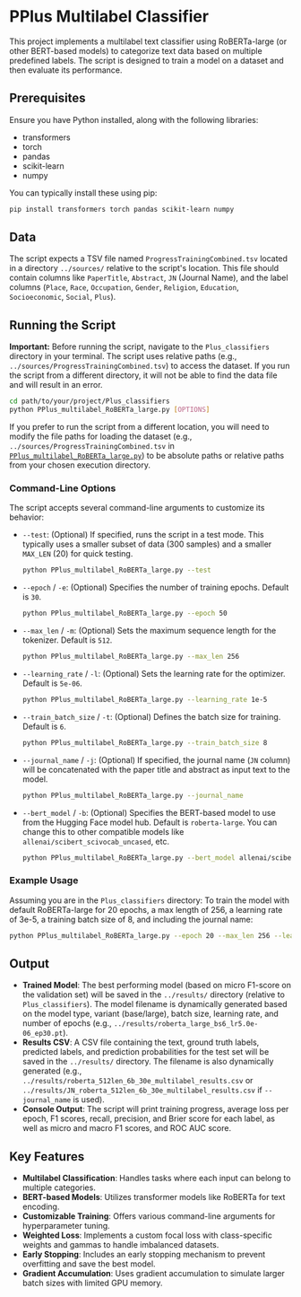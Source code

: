 # PPlus Multilabel Classifier

This project implements a multilabel text classifier using RoBERTa-large (or other BERT-based models) to categorize text data based on multiple predefined labels. The script is designed to train a model on a dataset and then evaluate its performance.

## Prerequisites

Ensure you have Python installed, along with the following libraries:
- transformers
- torch
- pandas
- scikit-learn
- numpy

You can typically install these using pip:
```sh
pip install transformers torch pandas scikit-learn numpy
```

## Data

The script expects a TSV file named `ProgressTrainingCombined.tsv` located in a directory `../sources/` relative to the script's location. This file should contain columns like `PaperTitle`, `Abstract`, `JN` (Journal Name), and the label columns (`Place`, `Race`, `Occupation`, `Gender`, `Religion`, `Education`, `Socioeconomic`, `Social`, `Plus`).

## Running the Script

**Important:** Before running the script, navigate to the `Plus_classifiers` directory in your terminal. The script uses relative paths (e.g., `../sources/ProgressTrainingCombined.tsv`) to access the dataset. If you run the script from a different directory, it will not be able to find the data file and will result in an error.

```sh
cd path/to/your/project/Plus_classifiers
python PPlus_multilabel_RoBERTa_large.py [OPTIONS]
```

If you prefer to run the script from a different location, you will need to modify the file paths for loading the dataset (e.g., `../sources/ProgressTrainingCombined.tsv` in [`PPlus_multilabel_RoBERTa_large.py`](PPlus_multilabel_RoBERTa_large.py)) to be absolute paths or relative paths from your chosen execution directory.

### Command-Line Options

The script accepts several command-line arguments to customize its behavior:

-   `--test`: (Optional) If specified, runs the script in a test mode. This typically uses a smaller subset of data (300 samples) and a smaller `MAX_LEN` (20) for quick testing.
    ```sh
    python PPlus_multilabel_RoBERTa_large.py --test
    ```
-   `--epoch` / `-e`: (Optional) Specifies the number of training epochs. Default is `30`.
    ```sh
    python PPlus_multilabel_RoBERTa_large.py --epoch 50
    ```
-   `--max_len` / `-m`: (Optional) Sets the maximum sequence length for the tokenizer. Default is `512`.
    ```sh
    python PPlus_multilabel_RoBERTa_large.py --max_len 256
    ```
-   `--learning_rate` / `-l`: (Optional) Sets the learning rate for the optimizer. Default is `5e-06`.
    ```sh
    python PPlus_multilabel_RoBERTa_large.py --learning_rate 1e-5
    ```
-   `--train_batch_size` / `-t`: (Optional) Defines the batch size for training. Default is `6`.
    ```sh
    python PPlus_multilabel_RoBERTa_large.py --train_batch_size 8
    ```
-   `--journal_name` / `-j`: (Optional) If specified, the journal name (`JN` column) will be concatenated with the paper title and abstract as input text to the model.
    ```sh
    python PPlus_multilabel_RoBERTa_large.py --journal_name
    ```
-   `--bert_model` / `-b`: (Optional) Specifies the BERT-based model to use from the Hugging Face model hub. Default is `roberta-large`. You can change this to other compatible models like `allenai/scibert_scivocab_uncased`, etc.
    ```sh
    python PPlus_multilabel_RoBERTa_large.py --bert_model allenai/scibert_scivocab_uncased
    ```

### Example Usage

Assuming you are in the `Plus_classifiers` directory:
To train the model with default RoBERTa-large for 20 epochs, a max length of 256, a learning rate of 3e-5, a training batch size of 8, and including the journal name:
```sh
python PPlus_multilabel_RoBERTa_large.py --epoch 20 --max_len 256 --learning_rate 3e-5 --train_batch_size 8 --journal_name --bert_model roberta-large
```

## Output

-   **Trained Model**: The best performing model (based on micro F1-score on the validation set) will be saved in the `../results/` directory (relative to `Plus_classifiers`). The model filename is dynamically generated based on the model type, variant (base/large), batch size, learning rate, and number of epochs (e.g., `../results/roberta_large_bs6_lr5.0e-06_ep30.pt`).
-   **Results CSV**: A CSV file containing the text, ground truth labels, predicted labels, and prediction probabilities for the test set will be saved in the `../results/` directory. The filename is also dynamically generated (e.g., `../results/roberta_512len_6b_30e_multilabel_results.csv` or `../results/JN_roberta_512len_6b_30e_multilabel_results.csv` if `--journal_name` is used).
-   **Console Output**: The script will print training progress, average loss per epoch, F1 scores, recall, precision, and Brier score for each label, as well as micro and macro F1 scores, and ROC AUC score.

## Key Features

-   **Multilabel Classification**: Handles tasks where each input can belong to multiple categories.
-   **BERT-based Models**: Utilizes transformer models like RoBERTa for text encoding.
-   **Customizable Training**: Offers various command-line arguments for hyperparameter tuning.
-   **Weighted Loss**: Implements a custom focal loss with class-specific weights and gammas to handle imbalanced datasets.
-   **Early Stopping**: Includes an early stopping mechanism to prevent overfitting and save the best model.
-   **Gradient Accumulation**: Uses gradient accumulation to simulate larger batch sizes with limited GPU memory.